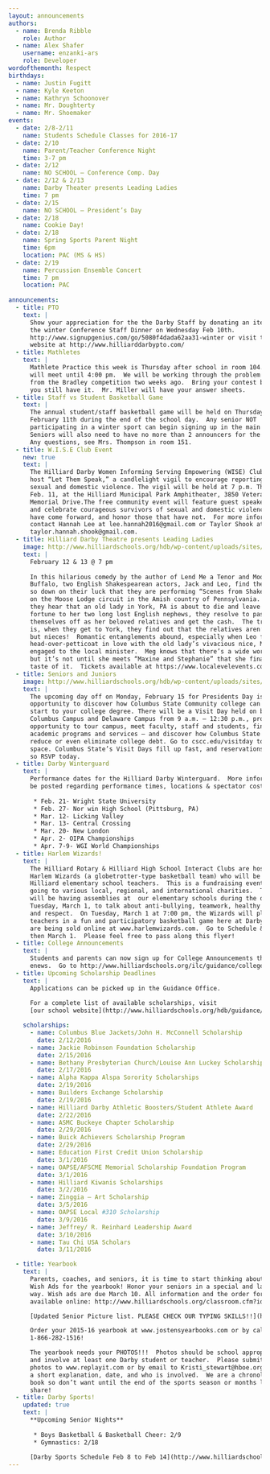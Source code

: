 ```yaml
---
layout: announcements
authors:
  - name: Brenda Ribble
    role: Author
  - name: Alex Shafer 
    username: enzanki-ars 
    role: Developer
wordofthemonth: Respect
birthdays:
  - name: Justin Fugitt
  - name: Kyle Keeton
  - name: Kathryn Schoonover
  - name: Mr. Doughterty
  - name: Mr. Shoemaker
events:
  - date: 2/8-2/11
    name: Students Schedule Classes for 2016-17
  - date: 2/10
    name: Parent/Teacher Conference Night 
    time: 3-7 pm
  - date: 2/12
    name: NO SCHOOL – Conference Comp. Day
  - date: 2/12 & 2/13
    name: Darby Theater presents Leading Ladies
    time: 7 pm
  - date: 2/15
    name: NO SCHOOL – President’s Day
  - date: 2/18
    name: Cookie Day!
  - date: 2/18
    name: Spring Sports Parent Night
    time: 6pm 
    location: PAC (MS & HS)
  - date: 2/19
    name: Percussion Ensemble Concert
    time: 7 pm
    location: PAC
    
announcements:
  - title: PTO
    text: |
      Show your appreciation for the the Darby Staff by donating an item for 
      the winter Conference Staff Dinner on Wednesday Feb 10th. 
      http://www.signupgenius.com/go/5080f4dada62aa31-winter or visit the PTO 
      website at http://www.hilliarddarbypto.com/
  - title: Mathletes
    text: |
      Mathlete Practice this week is Thursday after school in room 104.  We 
      will meet until 4:00 pm.  We will be working through the problem sets 
      from the Bradley competition two weeks ago.  Bring your contest book if 
      you still have it.  Mr. Miller will have your answer sheets.
  - title: Staff vs Student Basketball Game
    text: |
      The annual student/staff basketball game will be held on Thursday, 
      February 11th during the end of the school day.  Any senior NOT 
      participating in a winter sport can begin signing up in the main office. 
      Seniors will also need to have no more than 2 announcers for the game.  
      Any questions, see Mrs. Thompson in room 151.
  - title: W.I.S.E Club Event
    new: true
    text: |
      The Hilliard Darby Women Informing Serving Empowering (WISE) Club will 
      host “Let Them Speak,” a candlelight vigil to encourage reportings of 
      sexual and domestic violence. The vigil will be held at 7 p.m. Thursday, 
      Feb. 11, at the Hilliard Municipal Park Amphitheater, 3850 Veterans 
      Memorial Drive.The free community event will feature guest speakers 
      and celebrate courageous survivors of sexual and domestic violence that 
      have come forward, and honor those that have not.  For more information, 
      contact Hannah Lee at lee.hannah2016@gmail.com or Taylor Shook at 
      taylor.hannah.shook@gmail.com.
  - title: Hilliard Darby Theatre presents Leading Ladies
    image: http://www.hilliardschools.org/hdb/wp-content/uploads/sites/19/1058974_orig.png
    text: |
      February 12 & 13 @ 7 pm
      
      In this hilarious comedy by the author of Lend Me a Tenor and Moon Over 
      Buffalo, two English Shakespearean actors, Jack and Leo, find themselves 
      so down on their luck that they are performing “Scenes from Shakespeare” 
      on the Moose Lodge circuit in the Amish country of Pennsylvania.  When 
      they hear that an old lady in York, PA is about to die and leave her 
      fortune to her two long lost English nephews, they resolve to pass 
      themselves off as her beloved relatives and get the cash.  The trouble 
      is, when they get to York, they find out that the relatives aren’t nephews, 
      but nieces!  Romantic entanglements abound, especially when Leo falls 
      head-over-petticoat in love with the old lady’s vivacious nice, Meg. who’s 
      engaged to the local minister.  Meg knows that there’s a wide world out there, 
      but it’s not until she meets “Maxine and Stephanie” that she finally gets a 
      taste of it.  Tickets available at https://www.localevelevents.com/events/details/1461
  - title: Seniors and Juniors
    image: http://www.hilliardschools.org/hdb/wp-content/uploads/sites/19/VisitDayAnnouncementSlide_Jan16-300x200.jpg
    text: | 
      The upcoming day off on Monday, February 15 for Presidents Day is a great 
      opportunity to discover how Columbus State Community college can be a smart 
      start to your college degree. There will be a Visit Day held on both the 
      Columbus Campus and Delaware Campus from 9 a.m. – 12:30 p.m., providing an 
      opportunity to tour campus, meet faculty, staff and students, find out about 
      academic programs and services – and discover how Columbus State can help you 
      reduce or even eliminate college debt. Go to cscc.edu/visitday to reserve your 
      space. Columbus State’s Visit Days fill up fast, and reservations are required, 
      so RSVP today.
  - title: Darby Winterguard
    text: |
      Performance dates for the Hilliard Darby Winterguard.  More information will 
      be posted regarding performance times, locations & spectator cost in the future.
      
       * Feb. 21- Wright State University
       * Feb. 27- Nor win High School (Pittsburg, PA)
       * Mar. 12- Licking Valley
       * Mar. 13- Central Crossing
       * Mar. 20- New London
       * Apr. 2- OIPA Championships
       * Apr. 7-9- WGI World Championships
  - title: Harlem Wizards!
    text: |
      The Hilliard Rotary & Hilliard High School Interact Clubs are hosting the 
      Harlem Wizards (a globetrotter-type basketball team) who will be playing 
      Hilliard elementary school teachers.  This is a fundraising event with proceeds 
      going to various local, regional, and international charities.  The Wizards 
      will be having assemblies at  our elementary schools during the day on 
      Tuesday, March 1, to talk about anti-bullying, teamwork, healthy lifestyles, 
      and respect.  On Tuesday, March 1 at 7:00 pm, the Wizards will play Hilliard 
      teachers in a fun and participatory basketball game here at Darby.  Tickets 
      are being sold online at www.harlemwizards.com.  Go to Schedule & Tickets, 
      then March 1.  Please feel free to pass along this flyer!
  - title: College Announcements
    text: | 
      Students and parents can now sign up for College Announcements through 
      enews.  Go to http://www.hilliardschools.org/ilc/guidance/college-announcements/
  - title: Upcoming Scholarship Deadlines
    text: | 
      Applications can be picked up in the Guidance Office.
      
      For a complete list of available scholarships, visit 
      [our school website](http://www.hilliardschools.org/hdb/guidance/college-information/scholarship-information/?preview=true&preview_id=5502&preview_nonce=f4c5de2fd9)

    scholarships:
      - name: Columbus Blue Jackets/John H. McConnell Scholarship  
        date: 2/12/2016
      - name: Jackie Robinson Foundation Scholarship
        date: 2/15/2016
      - name: Bethany Presbyterian Church/Louise Ann Luckey Scholarship
        date: 2/17/2016
      - name: Alpha Kappa Alspa Sorority Scholarships
        date: 2/19/2016
      - name: Builders Exchange Scholarship
        date: 2/19/2016
      - name: Hilliard Darby Athletic Boosters/Student Athlete Award
        date: 2/22/2016
      - name: ASMC Buckeye Chapter Scholarship
        date: 2/29/2016
      - name: Buick Achievers Scholarship Program
        date: 2/29/2016
      - name: Education First Credit Union Scholarship
        date: 3/1/2016
      - name: OAPSE/AFSCME Memorial Scholarship Foundation Program
        date: 3/1/2016
      - name: Hilliard Kiwanis Scholarships
        date: 3/2/2016
      - name: Zinggia – Art Scholarship
        date: 3/5/2016
      - name: OAPSE Local #310 Scholarship
        date: 3/9/2016
      - name: Jeffrey/ R. Reinhard Leadership Award
        date: 3/10/2016
      - name: Tau Chi USA Scholars
        date: 3/11/2016

  - title: Yearbook
    text: |
      Parents, coaches, and seniors, it is time to start thinking about Senior 
      Wish Ads for the yearbook! Honor your seniors in a special and lasting 
      way. Wish ads are due March 10. All information and the order form are 
      available online: http://www.hilliardschools.org/classroom.cfm?id=484&TempID=1140

      [Updated Senior Picture list. PLEASE CHECK OUR TYPING SKILLS!!](http://www.hilliardschools.org/classroom.cfm?id=484&TempID=12698)

      Order your 2015-16 yearbook at www.jostensyearbooks.com or by calling 
      1-866-282-1516!

      The yearbook needs your PHOTOS!!!  Photos should be school appropriate 
      and involve at least one Darby student or teacher.  Please submit your 
      photos to www.replayit.com or by email to Kristi_stewart@hboe.org  with 
      a short explanation, date, and who is involved.  We are a chronological 
      book so don’t want until the end of the sports season or months later to 
      share!
  - title: Darby Sports!
    updated: true
    text: | 
      **Upcoming Senior Nights**
      
       * Boys Basketball & Basketball Cheer: 2/9
       * Gymnastics: 2/18
      
      [Darby Sports Schedule Feb 8 to Feb 14](http://www.hilliardschools.org/hdb/wp-content/uploads/sites/19/Darby-Sports-Schedule-Feb-8-to-Feb-14.pdf)
---
```

